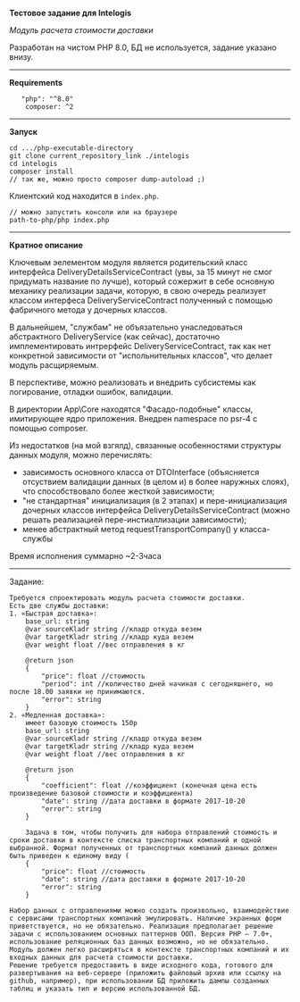 **Тестовое задание для  Intelogis**

_Модуль расчета стоимости доставки_

Разработан на чистом PHP 8.0, БД не используется, задание указано внизу.
****
**Requirements**
```
   "php": "^8.0"
    composer: ^2
```

****
**Запуск**
```
cd .../php-executable-directory
git clone current_repository_link ./intelogis
cd intelogis
composer install 
// так же, можно просто composer dump-autoload ;)
```

Клиентский код находится в `index.php`.
```
// можно запустить консоли или на браузере
path-to-php/php index.php
```
** **
**Кратное описание**

Ключевым эелементом модуля является родительский класс интерфейса DeliveryDetailsServiceContract (увы, за 15 минут не смог придумать название по лучше), который сожержит в себе основную механику реализации задачи, которую, в свою очередь реализует классом интерфеса DeliveryServiceContract полученный с помощью фабричного метода у дочерных классов.

В дальнейшем, "службам" не объязательно унаследоваться абстрактного DeliveryService (как сейчас), достаточно имплементировать интрерфейс DeliveryServiceContract, так как нет конкретной зависимости от "испольнительных классов", что делает модуль расщиряемым.

В перспективе, можно реализовать и внедрить субсистемы как логирование, отладки ошибок, валидации.

В директории App\Core находятся "Фасадо-подобные" классы, имитирующее ядро приложения. Внедрен namespace по psr-4 с помощью composer.

Из недостатков (на мой взгялд), связанные особенностями структуры данных модуля, можно перечислять:
* зависимость основного класса от DTOInterface (объясняется отсуствием валидации данных (в целом и) в более наружных слоях), что способствовало более жесткой зависимости;
* "не стандартная" инициализация (в 2 этапах) и пере-инициализация дочерных классов интерфейса DeliveryDetailsServiceContract (можно решать реализацией пере-инстиаллизации зависимости);
* менее абстрактный метод requestTransportCompany() у класса-службы

Время исполнения суммарно ~2-3часа
** **
Задание:
```
Требуется спроектировать модуль расчета стоимости доставки.
Есть две службы доставки:
1. «Быстрая доставка»:
    base_url: string
    @var sourceKladr string //кладр откуда везем
    @var targetKladr string //кладр куда везем
    @var weight float //вес отправления в кг

    @return json
    {
        "price": float //стоимость
        "period": int //количество дней начиная с сегодняшнего, но после 18.00 заявки не принимаются.
        "error": string
    }
2. «Медленная доставка»:
    имеет базовую стоимость 150р
    base_url: string
    @var sourceKladr string //кладр откуда везем
    @var targetKladr string //кладр куда везем
    @var weight float //вес отправления в кг

    @return json
    {
        "coefficient": float //коэффициент (конечная цена есть произведение базовой стоимости и коэффициента)
        "date": string //дата доставки в формате 2017-10-20
        "error": string
    }

    Задача в том, чтобы получить для набора отправлений стоимость и сроки доставки в контексте списка транспортных компаний и одной выбранной. Формат полученных от транспортных компаний данных должен быть приведен к единому виду (
    {
        "price": float //стоимость
        "date": string //дата доставки в формате 2017-10-20
        "error": string
    }

Набор данных с отправлениями можно создать произвольно, взаимодействие с сервисами транспортных компаний эмулировать. Наличие экранных форм приветствуется, но не обязательно. Реализация предполагает решение задачи с использованием основных паттернов ООП. Версия PHP — 7.0+, использование реляционных баз данных возможно, но не обязательно.
Модуль должен легко расширяться в контексте транспортных компаний и их входных данных для расчета стоимости доставки.
Решение требуется предоставить в виде исходного кода, готового для развертывания на веб-сервере (приложить файловый архив или ссылку на github, например), при использовании БД приложить дампы созданных таблиц и указать тип и версию использованной БД.
```